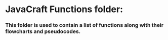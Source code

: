 # JavaCraft Functions folder:

### This folder is used to contain a list of functions along with their flowcharts and pseudocodes.
